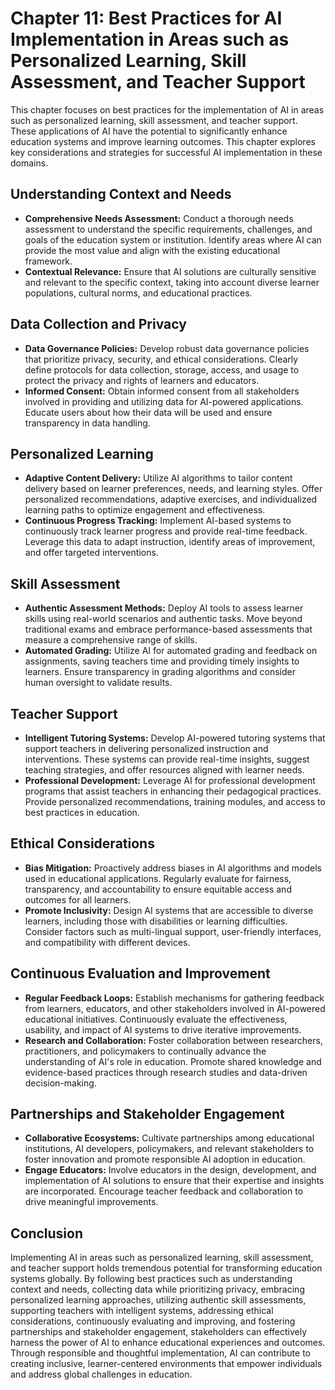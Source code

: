 Chapter 11: Best Practices for AI Implementation in Areas such as Personalized Learning, Skill Assessment, and Teacher Support
==============================================================================================================================

This chapter focuses on best practices for the implementation of AI in areas such as personalized learning, skill assessment, and teacher support. These applications of AI have the potential to significantly enhance education systems and improve learning outcomes. This chapter explores key considerations and strategies for successful AI implementation in these domains.

Understanding Context and Needs
-------------------------------

* **Comprehensive Needs Assessment:** Conduct a thorough needs assessment to understand the specific requirements, challenges, and goals of the education system or institution. Identify areas where AI can provide the most value and align with the existing educational framework.
* **Contextual Relevance:** Ensure that AI solutions are culturally sensitive and relevant to the specific context, taking into account diverse learner populations, cultural norms, and educational practices.

Data Collection and Privacy
---------------------------

* **Data Governance Policies:** Develop robust data governance policies that prioritize privacy, security, and ethical considerations. Clearly define protocols for data collection, storage, access, and usage to protect the privacy and rights of learners and educators.
* **Informed Consent:** Obtain informed consent from all stakeholders involved in providing and utilizing data for AI-powered applications. Educate users about how their data will be used and ensure transparency in data handling.

Personalized Learning
---------------------

* **Adaptive Content Delivery:** Utilize AI algorithms to tailor content delivery based on learner preferences, needs, and learning styles. Offer personalized recommendations, adaptive exercises, and individualized learning paths to optimize engagement and effectiveness.
* **Continuous Progress Tracking:** Implement AI-based systems to continuously track learner progress and provide real-time feedback. Leverage this data to adapt instruction, identify areas of improvement, and offer targeted interventions.

Skill Assessment
----------------

* **Authentic Assessment Methods:** Deploy AI tools to assess learner skills using real-world scenarios and authentic tasks. Move beyond traditional exams and embrace performance-based assessments that measure a comprehensive range of skills.
* **Automated Grading:** Utilize AI for automated grading and feedback on assignments, saving teachers time and providing timely insights to learners. Ensure transparency in grading algorithms and consider human oversight to validate results.

Teacher Support
---------------

* **Intelligent Tutoring Systems:** Develop AI-powered tutoring systems that support teachers in delivering personalized instruction and interventions. These systems can provide real-time insights, suggest teaching strategies, and offer resources aligned with learner needs.
* **Professional Development:** Leverage AI for professional development programs that assist teachers in enhancing their pedagogical practices. Provide personalized recommendations, training modules, and access to best practices in education.

Ethical Considerations
----------------------

* **Bias Mitigation:** Proactively address biases in AI algorithms and models used in educational applications. Regularly evaluate for fairness, transparency, and accountability to ensure equitable access and outcomes for all learners.
* **Promote Inclusivity:** Design AI systems that are accessible to diverse learners, including those with disabilities or learning difficulties. Consider factors such as multi-lingual support, user-friendly interfaces, and compatibility with different devices.

Continuous Evaluation and Improvement
-------------------------------------

* **Regular Feedback Loops:** Establish mechanisms for gathering feedback from learners, educators, and other stakeholders involved in AI-powered educational initiatives. Continuously evaluate the effectiveness, usability, and impact of AI systems to drive iterative improvements.
* **Research and Collaboration:** Foster collaboration between researchers, practitioners, and policymakers to continually advance the understanding of AI's role in education. Promote shared knowledge and evidence-based practices through research studies and data-driven decision-making.

Partnerships and Stakeholder Engagement
---------------------------------------

* **Collaborative Ecosystems:** Cultivate partnerships among educational institutions, AI developers, policymakers, and relevant stakeholders to foster innovation and promote responsible AI adoption in education.
* **Engage Educators:** Involve educators in the design, development, and implementation of AI solutions to ensure that their expertise and insights are incorporated. Encourage teacher feedback and collaboration to drive meaningful improvements.

Conclusion
----------

Implementing AI in areas such as personalized learning, skill assessment, and teacher support holds tremendous potential for transforming education systems globally. By following best practices such as understanding context and needs, collecting data while prioritizing privacy, embracing personalized learning approaches, utilizing authentic skill assessments, supporting teachers with intelligent systems, addressing ethical considerations, continuously evaluating and improving, and fostering partnerships and stakeholder engagement, stakeholders can effectively harness the power of AI to enhance educational experiences and outcomes. Through responsible and thoughtful implementation, AI can contribute to creating inclusive, learner-centered environments that empower individuals and address global challenges in education.
